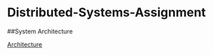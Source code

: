 # Distributed-Systems-Assignment

##System Architecture

[Architecture](./DistSystemsAssignmentArchitecture.png)
